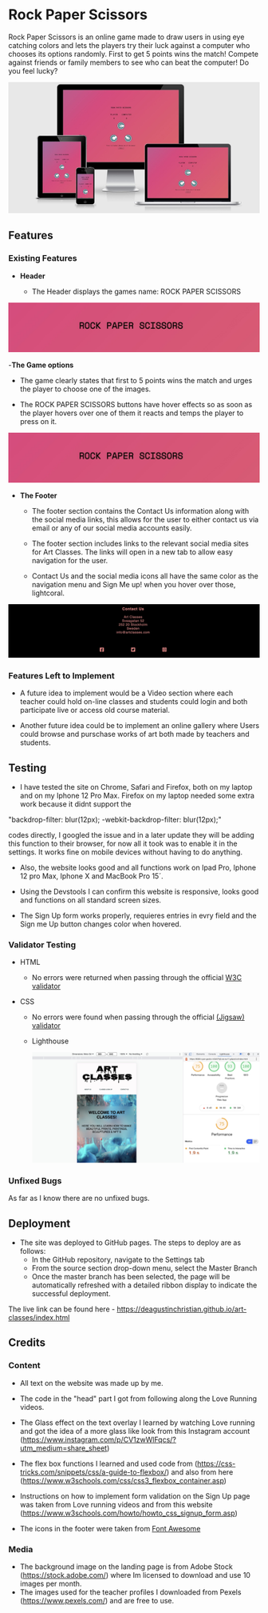 # Rock Paper Scissors

Rock Paper Scissors is an online game made to draw users in using eye catching colors and lets the players try their luck
against a computer who chooses its options randomly. First to get 5 points wins the match! Compete against friends or family members to see who can beat the computer! Do you feel lucky?

![Looking good on different devices](https://raw.githubusercontent.com/deagustinchristian/Rock-Paper-Scissors/main/assets/images/readme%20images/Responsive%20design%20image.jpeg)

## Features 

### Existing Features

- __Header__

  - The Header displays the games name: ROCK PAPER SCISSORS

![Header](https://raw.githubusercontent.com/deagustinchristian/Rock-Paper-Scissors/main/assets/images/readme%20images/header.jpeg)

-__The Game options__

- The game clearly states that first to 5 points wins the match and urges the player to choose one of the images.

- The ROCK PAPER SCISSORS buttons have hover effects so as soon as the player hovers over one of them it reacts and temps the player to press on it.

![Game options](https://raw.githubusercontent.com/deagustinchristian/Rock-Paper-Scissors/main/assets/images/readme%20images/header.jpeg)

- __The Footer__ 

  - The footer section contains the Contact Us information along with the social media links, this allows for the user to either contact us via email or any of our social media accounts easily.
  
  - The footer section includes links to the relevant social media sites for Art Classes. The links will open in a new tab to allow easy navigation for the user. 
  
  - Contact Us and the social media icons all have the same color as the navigation menu and Sign Me up! when you hover over those, lightcoral.


![Footer](https://github.com/deagustinchristian/art-classes/blob/103ae5eeed579cc45958d5e890edf0c0be3a1c86/assets/images/footer.jpeg)



### Features Left to Implement

- A future idea to implement would be a Video section where each teacher could hold on-line classes and students could login and both participate live or access old course material.

- Another future idea could be to implement an online gallery where Users could browse and purschase works of art both made by teachers and students.

## Testing 

- I have tested the site on Chrome, Safari and Firefox, both on my laptop and on my Iphone 12 Pro Max. Firefox on my laptop needed some extra work because it didnt support the

"backdrop-filter: blur(12px);
-webkit-backdrop-filter: blur(12px);"

codes directly, I googled the issue and in a later update they will be adding this function to their browser, for now all it took was to enable it in the settings. It works fine on mobile devices without having to do anything.

- Also, the website looks good and all functions work on Ipad Pro, Iphone 12 pro Max, Iphone X and MacBook Pro 15´.

- Using the Devstools I can confirm this website is responsive, looks good and functions on all standard screen sizes.

- The Sign Up form works properly, requieres entries in evry field and the Sign me Up button changes color when hovered.


### Validator Testing 

- HTML
  - No errors were returned when passing through the official [W3C validator](https://validator.w3.org/nu/?doc=https%3A%2F%2Fdeagustinchristian.github.io%2Fart-classes%2F)

- CSS
  - No errors were found when passing through the official [(Jigsaw) validator](https://jigsaw.w3.org/css-validator/validator?uri=https%3A%2F%2Fdeagustinchristian.github.io%2Fart-classes%2F&profile=css3svg&usermedium=all&warning=1&vextwarning=&lang=en)

  - Lighthouse

      ![Lighthouse result](https://github.com/deagustinchristian/art-classes/blob/4e18944f975f14f62debd6d6b68db1228c0c25dc/assets/images/Lighthouse.jpeg)

### Unfixed Bugs

As far as I know there are no unfixed bugs. 

## Deployment
 
- The site was deployed to GitHub pages. The steps to deploy are as follows: 
  - In the GitHub repository, navigate to the Settings tab 
  - From the source section drop-down menu, select the Master Branch
  - Once the master branch has been selected, the page will be automatically refreshed with a detailed ribbon display to indicate the successful deployment. 

The live link can be found here - https://deagustinchristian.github.io/art-classes/index.html 


## Credits 


### Content 

- All text on the website was made up by me.
- The code in the "head" part I got from following along the Love Running videos.
- The Glass effect on the text overlay I learned by watching Love running and got the idea of a more glass like look from this Instagram account (https://www.instagram.com/p/CV1zwWlFqcs/?utm_medium=share_sheet) 

-  The flex box functions I learned and used code from (https://css-tricks.com/snippets/css/a-guide-to-flexbox/) and also from here (https://www.w3schools.com/css/css3_flexbox_container.asp)

- Instructions on how to implement form validation on the Sign Up page was taken from Love running videos and from this website (https://www.w3schools.com/howto/howto_css_signup_form.asp)

- The icons in the footer were taken from [Font Awesome](https://fontawesome.com/)

### Media

- The background image on the landing page is from Adobe Stock (https://stock.adobe.com/) where Im licensed to download and use 10 images per month.
- The images used for the teacher profiles I downloaded from Pexels (https://www.pexels.com/) and are free to use.
